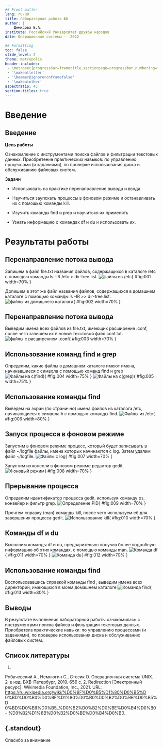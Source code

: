 ```yaml
---
## Front matter
lang: ru-RU
title: Лабораторная работа №6
author: |
	Демидова Е.А.
institute: Российский Университет дружбы народов
date: Операционные системы -- 2022

## Formatting
toc: false
slide_level: 2
theme: metropolis
header-includes: 
 - \metroset{progressbar=frametitle,sectionpage=progressbar,numbering=fraction}
 - '\makeatletter'
 - '\beamer@ignorenonframefalse'
 - '\makeatother'
aspectratio: 43
section-titles: true
---
```


# Введение

## Введение

**Цель работы**

Ознакомление с инструментами поиска файлов и фильтрации текстовых данных.
Приобретение практических навыков: по управлению процессами (и заданиями), по
проверке использования диска и обслуживанию файловых систем.

**Задачи**

- Использовать на практике перенаправление вывода и ввода.

- Научиться заупскать процессы в фоновом режиме и останавливать их с помощью команды kill.

- Изучить команды find и prep и научиться их применять

- Узнать информацию о командах df и du и использовать их.

# Результаты работы

## Перенаправление потока вывода

Запишем в файл file.txt названия файлов, содержащихся в каталоге /etc с помощью команды ls -lR /etc > dir-tree.list.
![файлы из /etc](image/1.png){ #fig:001 width=70% }

Допишем в этот же файл названия файлов, содержащихся в домашнем каталоге с помощью команды ls -lR >> dir-tree.list.
![файлы из домашнего каталога](image/2.png){ #fig:002 width=70% }

## Перенаправление потока вывода

Выведим имена всех файлов из file.txt, имеющих расширение .conf, после чего
запишем их в новый текстовой файл conf.txt.
![файлы с расширением .conf](image/3.png){ #fig:003 width=70% }

## Использование команд find и grep

Определим, какие файлы в домашнем каталоге имеют имена, начинавшиеся
с символа c помощью команд find и grep
![Файлы на с(find)](image/4.png){ #fig:004 width=75% }
![Файлы на с(grep)](image/5.png){ #fig:005 width=75% }

## Использование команды find

Выведем на экран (по странично) имена файлов из каталога /etc, начинающиеся
с символа h с помощью команды find.
![Файлы из /etc](image/6.png){ #fig:006 width=80% }


## Запуск процесса в фоновом режиме

Запустим в фоновом режиме процесс, который будет записывать в файл ~/logfile
файлы, имена которых начинаются с log. Затем удалим файл ~/logfile.
![Файлы с log](image/7.png){ #fig:007 width=70% }

Запустим из консоли в фоновом режиме редактор gedit.
![Фоновый режим](image/8.png){ #fig:008 width=70% }

## Прерывание процесса

Определим идентификатор процесса gedit, используя команду ps, конвейер и фильтр
grep.
![Определение PID](image/9.png){ #fig:009 width=70% }

Прочтем справку (man) команды kill, после чего используем её для завершения
процесса gedit.
![Использование kill](image/10.png){ #fig:010 width=70% }

## Команды df и du

Выполним команды df и du, предварительно получив более подробную информацию
об этих командах, с помощью команды man.
![Команда df](image/11.png){ #fig:011 width=70% }
![Команда du](image/12.png){ #fig:012 width=70% }

## Использование команды find

Воспользовавшись справкой команды find , выведим имена всех директорий, имеющихся в моем домашнем каталоге
![Команда find](image/13.png){ #fig:013 width=80% }


## Выводы

В результате выполнения лабораторной работы ознакомилась с инструментами
поиска файлов и фильтрации текстовых данных. Приобретела практические
навыки: по управлению процессами (и заданиями), по проверке использования
диска и обслуживанию файловых систем.

## Список литературы

1.
Робачевский А., Немнюгин С., Стесик О. Операционная система UNIX. 2-е
изд. БХВ-Петербург, 2010. 656 с.
2.
Redirection [Электронный ресурс]. Wikimedia Foundation, Inc., 2021. URL:
https://ru.wikipedia.org/wiki/%D0%9F%D0%B5%D1%80%D0%B5%D
0%BD%D0%B0%D0%BF%D1%80%D0%B0%D0%B2%D0%BB%D0%B5%D
0%BD%D0%B8%D0%B5_%D0%B2%D0%B2%D0%BE%D0%B4%D0%B0-
%D0%B2%D1%8B%D0%B2%D0%BE%D0%B4%D0%B0..

## {.standout}

Спасибо за внимание
